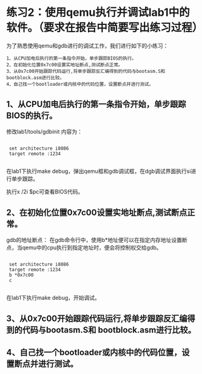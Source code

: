 # 练习2：使用qemu执行并调试lab1中的软件。（要求在报告中简要写出练习过程）
为了熟悉使用qemu和gdb进行的调试工作，我们进行如下的小练习：

    1、从CPU加电后执行的第一条指令开始，单步跟踪BIOS的执行。
    2、在初始化位置0x7c00设置实地址断点,测试断点正常。
    3、从0x7c00开始跟踪代码运行,将单步跟踪反汇编得到的代码与bootasm.S和 bootblock.asm进行比较。
    4、自己找一个bootloader或内核中的代码位置，设置断点并进行测试。
## 1、从CPU加电后执行的第一条指令开始，单步跟踪BIOS的执行。
 修改lab1/tools/gdbinit 内容为：
 <pre><code>
 set architecture i8086
 target remote :1234
  </code></pre>
 在lab1下执行make debug，弹出qemu框和gdb调试框，在dgb调试界面执行si进行单步跟踪。
 
 执行x /2i $pc可查看BIOS代码。
 
## 2、在初始化位置0x7c00设置实地址断点,测试断点正常。
gdb的地址断点：
在gdb命令行中，使用b*地址便可以在指定内存地址设置断点，当qemu中的cpu执行到指定地址时，便会将控制权交给gdb。

 <pre><code>
 set architecture i8086
 target remote :1234
 b *0x7c00
 c
 </code></pre>
 在lab1下执行make debug，开始调试。
 
## 3、从0x7c00开始跟踪代码运行,将单步跟踪反汇编得到的代码与bootasm.S和 bootblock.asm进行比较。
## 4、自己找一个bootloader或内核中的代码位置，设置断点并进行测试。
